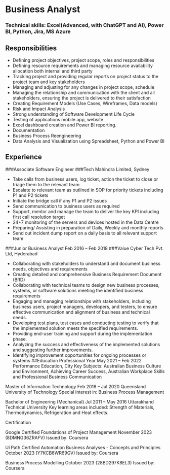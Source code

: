 # Business Analyst
### Technical skills: Excel(Advanced, with ChatGPT and AI), Power BI, Python, Jira, MS Azure
## Responsibilities
- Defining project objectives, project scope, roles and responsibilities
- Defining resource requirements and managing resource availability allocation both internal and third party
- Tracking project and providing regular reports on project status to the project team and key stakeholders
- Managing and adjusting for any changes in project scope, schedule
- Managing the relationship and communication with the client and all stakeholders, ensuring the project is delivered to their              satisfaction
- Creating Requirement Models (Use Cases, Wireframes, Data models)
- Risk and Impact Analysis
- Strong understanding of Software Development Life Cycle
- Testing of applications mobile app, website
- Excel dashboard creation and Power BI reporting.
- Documentation
- Business Process Reengineering
- Data Analysis and Visualization using Spreadsheet, Python and Power BI
## Experience
###Associate Software Engineer
###Tech Mahindra Limited, Sydney
- Take calls from business users, log ticket, action the ticket to close or triage them to the relevant team
- Escalate to relevant team as outlined in SOP for priority tickets including P1 and P2 tickets
- Initiate the bridge call if any P1 and P2 issues
- Send communication to business users as required
- Support, mentor and manage the team to deliver the key KPI including first call resolution target
- 24+7 monitoring of the servers and devices hosted in the Data Centre
- Preparing/ Assisting in preparation of Daily, Weekly and monthly reports
- Send out incident dump report on a daily basis to all relevant support team

###Junior Business Analyst									Feb 2016 – Feb 2018
###Value Cyber Tech Pvt. Ltd, Hyderabad
- Collaborating with stakeholders to understand and document business needs, objectives and requirements
- Creating detailed and comprehensive Business Requirement Document (BRD)
- Collaborating with technical teams to design new business processes, systems, or software solutions meeting the identified business requirements
- Engaging and managing relationships with stakeholders, including business users, project managers, developers, and testers, to ensure effective communication and alignment of business 
  and technical needs.
- Developing test plans, test cases and conducting testing to verify that the implemented solution meets the specified requirements.
- Providing end-user training and support during the implementation phase.
- Analyzing the success and effectiveness of the implemented solutions and suggesting further improvements. 
- Identifying improvement opportunities for ongoing processes or systems
##Education
Professional Year 		May 2021 – Feb 2022
Performance Education, City
Key Subjects: Australian Business Culture and Environment, Achieving Career 
Success, Australian Workplace Skills and Professional Business Communication

Master of Information Technology							   Feb 2018 – Jul 2020
Queensland University of Technology
Special interest in: Business Process Management

Bachelor of Engineering (Mechanical)							 Jul 2011 – May 2016
Uttarakhand Technical University 
Key learning areas included: Strength of Materials, Thermodynamics,
Refrigeration and Heat effects.

Certification

Google Certified
Foundations of Project Management							         November 2023
(8DMNG36ZRAFV)
Issued by: Coursera




Ui Path Certified
Automation Business Analyses - Concepts and Principles					            	October 2023
(Y7KCB6WR69GV)
Issued by: Coursera

Business Process Modelling					              				October 2023
(28BD297K8EL3)
Issued by: Coursera
